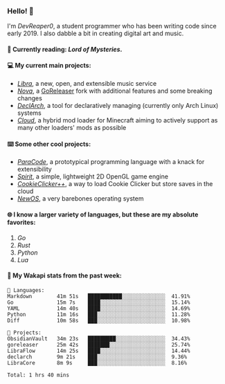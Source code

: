### Hello! 👋

I'm _DevReaper0_, a student programmer who has been writing code since early 2019. I also dabble a bit in creating digital art and music.

#### 📖 Currently reading: *Lord of Mysteries*.

#### 💻 My current main projects:

-   _[Libra](https://github.com/LibraMusic)_, a new, open, and extensible music service
-   _[Nova](https://github.com/LibraMusic/Nova)_, a [GoReleaser](https://github.com/goreleaser/goreleaser) fork with additional features and some breaking changes
-   _[DeclArch](https://github.com/DevReaper0/declarch)_, a tool for declaratively managing (currently only Arch Linux) systems
-   _[Cloud](https://github.com/CloudLoaderMC/CloudLoader)_, a hybrid mod loader for Minecraft aiming to actively support as many other loaders' mods as possible

#### ⌨️ Some other cool projects:

-   _[ParaCode](https://github.com/ParaCodeLang/ParaCode)_, a prototypical programming language with a knack for extensibility
-   _[Spirit](https://gitlab.com/DevReaper0/SpiritEngine)_, a simple, lightweight 2D OpenGL game engine
-   _[CookieClicker++](https://github.com/DevReaper0/CookieClickerPlusPlus)_, a way to load Cookie Clicker but store saves in the cloud
-   _[NewOS](https://github.com/DevReaper0/NewOS)_, a very barebones operating system

#### 🌐 I know a larger variety of languages, but these are my absolute favorites:

1. _Go_
2. _Rust_
3. _Python_
4. _Lua_

#### 📡 My Wakapi stats from the past week:

```text
💾 Languages:
Markdown        41m 51s   ███████████░░░░░░░░░░░░░░  41.91%
Go              15m 7s    ████░░░░░░░░░░░░░░░░░░░░░  15.14%
YAML            14m 40s   ████░░░░░░░░░░░░░░░░░░░░░  14.69%
Python          11m 16s   ███░░░░░░░░░░░░░░░░░░░░░░  11.28%
Diff            10m 58s   ███░░░░░░░░░░░░░░░░░░░░░░  10.98%

💼 Projects:
ObsidianVault   34m 23s   █████████░░░░░░░░░░░░░░░░  34.43%
goreleaser      25m 42s   ███████░░░░░░░░░░░░░░░░░░  25.74%
LibraFlow       14m 25s   ████░░░░░░░░░░░░░░░░░░░░░  14.44%
declarch        9m 21s    ███░░░░░░░░░░░░░░░░░░░░░░  9.36%
LibraCore       8m 9s     ███░░░░░░░░░░░░░░░░░░░░░░  8.16%

Total: 1 hrs 40 mins
```
